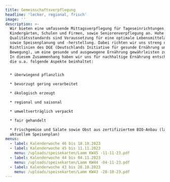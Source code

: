```yaml
---
title: Gemeinschaftsverpflegung
headline: 'lecker, regional, frisch'
image: ''
description: >-
  Wir bieten eine umfassende Mittagsverpflegung für Tageseinrichtungen,
  Kindergärten, Schulen und Firmen, sowie Seniorenverpflegung an. Hohe
  Qualitätsstandards sind Voraussetzung für eine optimale Lebensmittelauswahl
  sowie Speisenplanung und -herstellung. Dabei richten wir uns streng nach den
  Richtlinien des DGE (Deutschlands Initiative für gesunde Ernährung und mehr
  Bewegung), um eine gesunde und ausgewogene Ernährung gewährleisten zu können.
  In diesem Zusammenhang haben wir uns für nachhaltige Ernährung entschieden,
  die u.a. folgende Aspekte beinhaltet:


  * überwiegend pflanzlich

  * bevorzugt gering verarbeitet

  * ökologisch erzeugt

  * regional und saisonal

  * umweltverträglich verpackt

  * fair gehandelt

  * Frischgemüse und Salate sowie Obst aus zertifiziertem BIO-Anbau (laut
  aktuellem Speisenplan)
menus:
  - label: Kalenderwoche 46 bis 18.10.2023
  - label: Kalenderwoche 45 bis 11.11.2023
    menu: /uploads/speisekarten/Lamm KW45 -11-11-23.pdf
  - label: Kalenderwoche 44 bis 04.11.2023
    menu: /uploads/speisekarten/Lamm KW44 -04-11-23.pdf
  - label: Kalenderwoche 43 bis 28.10.2023
    menu: /uploads/speisekarten/Lamm KW43 -28-10-23.pdf
---
```


